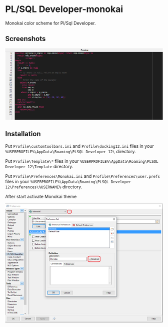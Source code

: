 # PL/SQL Developer-monokai

Monokai color scheme for Pl/Sql Developer.

## Screenshots

![Monokai in Pl/Sql Developer](plsqldev_monokai.png?raw=true)

## Installation

Put `Profile\customtoolbars.ini` and `Profile\docking12.ini` files in your `%USERPROFILE%\AppData\Roaming\PLSQL Developer 12\` directory.

Put `Profile\Template\*` files in your `%USERPROFILE%\AppData\Roaming\PLSQL Developer 12\Template` directory.

Put `Profile\Preferences\Monokai.ini` and `Profile\Preferences\user.prefs` files in your `%USERPROFILE%\AppData\Roaming\PLSQL Developer 12\Preferences\%USERNAME%` directory.

After start activate Monokai theme

![Activate theme Monokai in Pl/Sql Developer](plsqldev_monokai_activate.png?raw=true)


